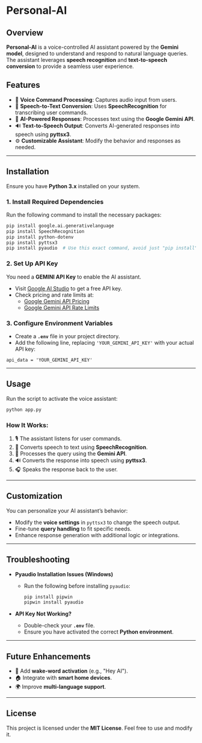 # Personal-AI

## Overview
**Personal-AI** is a voice-controlled AI assistant powered by the **Gemini model**, designed to understand and respond to natural language queries. The assistant leverages **speech recognition** and **text-to-speech conversion** to provide a seamless user experience.

## Features
- 🎤 **Voice Command Processing**: Captures audio input from users.
- 📝 **Speech-to-Text Conversion**: Uses **SpeechRecognition** for transcribing user commands.
- 🤖 **AI-Powered Responses**: Processes text using the **Google Gemini API**.
- 🔊 **Text-to-Speech Output**: Converts AI-generated responses into speech using **pyttsx3**.
- ⚙️ **Customizable Assistant**: Modify the behavior and responses as needed.

---

## Installation

Ensure you have **Python 3.x** installed on your system.

### 1. Install Required Dependencies
Run the following command to install the necessary packages:

```sh
pip install google.ai.generativelanguage
pip install SpeechRecognition
pip install python-dotenv
pip install pyttsx3
pip install pyaudio  # Use this exact command, avoid just "pip install"
```

### 2. Set Up API Key
You need a **GEMINI API Key** to enable the AI assistant.

- Visit [Google AI Studio](https://aistudio.google.com/app/apikey) to get a free API key.
- Check pricing and rate limits at:
  - [Google Gemini API Pricing](https://ai.google.dev/gemini-api/docs/pricing)
  - [Google Gemini API Rate Limits](https://ai.google.dev/gemini-api/docs/rate-limits)

### 3. Configure Environment Variables
- Create a **`.env`** file in your project directory.
- Add the following line, replacing `'YOUR_GEMINI_API_KEY'` with your actual API key:

```env
api_data = 'YOUR_GEMINI_API_KEY'
```

---

## Usage

Run the script to activate the voice assistant:

```sh
python app.py
```

### How It Works:
1. 🎙️ The assistant listens for user commands.
2. 📝 Converts speech to text using **SpeechRecognition**.
3. 🤖 Processes the query using the **Gemini API**.
4. 🔊 Converts the response into speech using **pyttsx3**.
5. 🎧 Speaks the response back to the user.

---

## Customization

You can personalize your AI assistant’s behavior:

- Modify the **voice settings** in `pyttsx3` to change the speech output.
- Fine-tune **query handling** to fit specific needs.
- Enhance response generation with additional logic or integrations.

---

## Troubleshooting

- **Pyaudio Installation Issues (Windows)**
  - Run the following before installing `pyaudio`:
  
    ```sh
    pip install pipwin
    pipwin install pyaudio
    ```

- **API Key Not Working?**
  - Double-check your **`.env`** file.
  - Ensure you have activated the correct **Python environment**.

---

## Future Enhancements
- 🚀 Add **wake-word activation** (e.g., "Hey AI").
- 🏠 Integrate with **smart home devices**.
- 🌍 Improve **multi-language support**.

---

## License
This project is licensed under the **MIT License**. Feel free to use and modify it.
